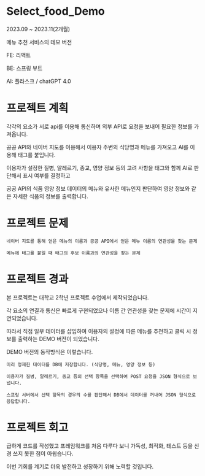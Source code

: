 # Select_food_Demo

2023.09 ~ 2023.11(2개월)

메뉴 추천 서비스의 데모 버전

FE: 리액트

BE: 스프링 부트

AI: 플라스크 / chatGPT 4.0

# 프로젝트 계획

각각의 요소가 서로 api를 이용해 통신하며 외부 API로 요청을 보내어 필요한 정보를 가져옵니다.

공공 API와 네이버 지도를 이용해서 이용자 주변의 식당명과 메뉴를 가져오고 AI를 이용해 태그를 붙입니다.

이용자가 설정한 질병, 알레르기, 종교, 영양 정보 등의 고려 사항을 태그와 함께 AI로 판단해서 표시 여부를 결정하고

공공 API의 식품 영양 정보 데이터의 메뉴와 유사한 메뉴인지 판단하여 영양 정보와 같은 자세한 식품의 정보를 출력합니다.

# 프로젝트 문제

`네이버 지도를 통해 얻은 메뉴의 이름과 공공 API에서 얻은 메뉴 이름의 연관성을 찾는 문제`

`메뉴에 태그를 붙일 때 태그의 후보 이름과의 연관성을 찾는 문제`

# 프로젝트 경과

본 프로젝트는 대학교 2학년 프로젝트 수업에서 제작되었습니다.

각 요소의 연결과 통신은 빠르게 구현되었으나 이름 간 연관성을 찾는 문제에 시간이 지연되었습니다.

따라서 직접 일부 데이터를 삽입하여 이용자의 설정에 따른 메뉴를 추천하고 클릭 시 정보를 출력하는 DEMO 버전이 되었습니다.

DEMO 버전의 동작방식은 이렇습니다.

`미리 정제한 데이터를 DB에 저장합니다. (식당명, 메뉴, 영양 정보 등)`

`이용자가 질병, 알레르기, 종교 등의 선택 항목을 선택하여 POST 요청을 JSON 형식으로 보냅니다.`

`스프링 서버에서 선택 항목의 경우의 수를 판단해서 DB에서 데이터를 꺼내어 JSON 형식으로 응답합니다.`

# 프로젝트 회고

급하게 코드를 작성했고 프레임워크를 처음 다루다 보니 가독성, 최적화, 테스트 등을 신경 쓰지 못한 점이 아쉽습니다.

이번 기회를 계기로 더욱 발전하고 성장하기 위해 노력할 것입니다.
